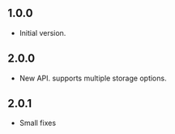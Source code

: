## 1.0.0

- Initial version.

## 2.0.0

- New API. supports multiple storage options.

## 2.0.1

- Small fixes